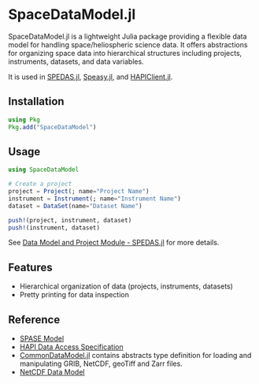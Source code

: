 # SpaceDataModel.jl

SpaceDataModel.jl is a lightweight Julia package providing a flexible data model for handling space/heliospheric science data. It offers abstractions for organizing space data into hierarchical structures including projects, instruments, datasets, and data variables.

It is used in [SPEDAS.jl](https://github.com/Beforerr/SPEDAS.jl), [Speasy.jl](https://github.com/SciQLop/Speasy.jl), and [HAPIClient.jl](https://github.com/JuliaSpacePhysics/HAPIClient.jl).

## Installation

```julia
using Pkg
Pkg.add("SpaceDataModel")
```

## Usage

```julia
using SpaceDataModel

# Create a project
project = Project(; name="Project Name")
instrument = Instrument(; name="Instrument Name")
dataset = DataSet(name="Dataset Name")

push!(project, instrument, dataset)
push!(instrument, dataset)
```

See [Data Model and Project Module - SPEDAS.jl](https://beforerr.github.io/SPEDAS.jl/dev/explanations/data_model/) for more details.

## Features

- Hierarchical organization of data (projects, instruments, datasets)
- Pretty printing for data inspection

## Reference

- [SPASE Model](https://spase-group.org/data/model/index.html)
- [HAPI Data Access Specification](https://github.com/hapi-server/data-specification)
- [CommonDataModel.jl](https://github.com/JuliaGeo/CommonDataModel.jl) contains abstracts type definition for loading and manipulating GRIB, NetCDF, geoTiff and Zarr files.
- [NetCDF Data Model](https://docs.unidata.ucar.edu/netcdf-c/current/netcdf_data_model.html)
